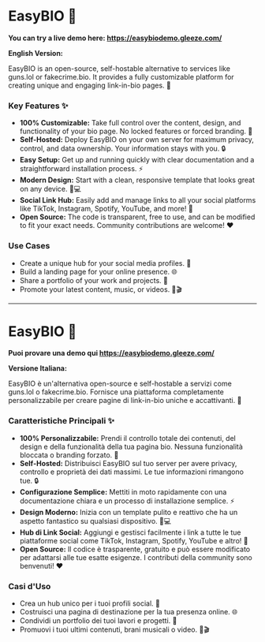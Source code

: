 # EasyBIO 🌟

**You can try a live demo here: https://easybiodemo.gleeze.com/**

**English Version:**

EasyBIO is an open-source, self-hostable alternative to services like guns.lol or fakecrime.bio. It provides a fully customizable platform for creating unique and engaging link-in-bio pages. 🚀

### Key Features ✨

*   **100% Customizable:** Take full control over the content, design, and functionality of your bio page. No locked features or forced branding. 🎨
*   **Self-Hosted:** Deploy EasyBIO on your own server for maximum privacy, control, and data ownership. Your information stays with you. 🔒
*   **Easy Setup:** Get up and running quickly with clear documentation and a straightforward installation process. ⚡
*   **Modern Design:** Start with a clean, responsive template that looks great on any device. 📱💻
*   **Social Link Hub:** Easily add and manage links to all your social platforms like TikTok, Instagram, Spotify, YouTube, and more! 🔗
*   **Open Source:** The code is transparent, free to use, and can be modified to fit your exact needs. Community contributions are welcome! ❤️

### Use Cases

*   Create a unique hub for your social media profiles. 👥
*   Build a landing page for your online presence. 🌐
*   Share a portfolio of your work and projects. 💼
*   Promote your latest content, music, or videos. 🎵🎬

---

# EasyBIO 🌟

**Puoi provare una demo qui https://easybiodemo.gleeze.com/**

**Versione Italiana:**

EasyBIO è un'alternativa open-source e self-hostable a servizi come guns.lol o fakecrime.bio. Fornisce una piattaforma completamente personalizzabile per creare pagine di link-in-bio uniche e accattivanti. 🚀

### Caratteristiche Principali ✨

*   **100% Personalizzabile:** Prendi il controllo totale dei contenuti, del design e della funzionalità della tua pagina bio. Nessuna funzionalità bloccata o branding forzato. 🎨
*   **Self-Hosted:** Distribuisci EasyBIO sul tuo server per avere privacy, controllo e proprietà dei dati massimi. Le tue informazioni rimangono tue. 🔒
*   **Configurazione Semplice:** Mettiti in moto rapidamente con una documentazione chiara e un processo di installazione semplice. ⚡
*   **Design Moderno:** Inizia con un template pulito e reattivo che ha un aspetto fantastico su qualsiasi dispositivo. 📱💻
*   **Hub di Link Social:** Aggiungi e gestisci facilmente i link a tutte le tue piattaforme social come TikTok, Instagram, Spotify, YouTube e altro! 🔗
*   **Open Source:** Il codice è trasparente, gratuito e può essere modificato per adattarsi alle tue esatte esigenze. I contributi della community sono benvenuti! ❤️

### Casi d'Uso

*   Crea un hub unico per i tuoi profili social. 👥
*   Costruisci una pagina di destinazione per la tua presenza online. 🌐
*   Condividi un portfolio dei tuoi lavori e progetti. 💼
*   Promuovi i tuoi ultimi contenuti, brani musicali o video. 🎵🎬
